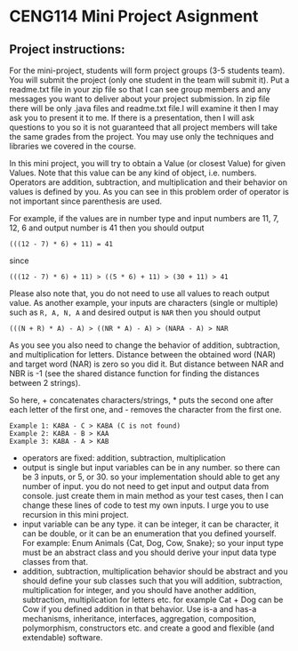# CENG114 Mini Project Asignment

## Project instructions:

For the mini-project, students will form project groups (3-5 students team). You will submit the project (only one
student in the team will submit it). Put a readme.txt file in your zip file so that I can see group members and any
messages you want to deliver about your project submission. In zip file there will be only .java files and readme.txt
file.I will examine it then I may ask you to present it to me. If there is a presentation, then I will ask questions to
you so it is not guaranteed that all project members will take the same grades from the project.
You may use only the techniques and libraries we covered in the course.

In this mini project, you will try to obtain a Value (or closest Value) for given Values. Note that this value can be
any kind of object, i.e. numbers. Operators are addition, subtraction, and multiplication and their behavior on
values is defined by you. As you can see in this problem order of operator is not important since parenthesis are
used.

For example, if the values are in number type and input numbers are 11, 7, 12, 6 and output number is 41 then you
should output
```
(((12 - 7) * 6) + 11) = 41
```
since
```
(((12 - 7) * 6) + 11) > ((5 * 6) + 11) > (30 + 11) > 41
```
Please also note that, you do not need to use all values to reach output value.
As another example, your inputs are characters (single or multiple) such as `R, A, N, A` and desired output is `NAR`
then you should output
```
(((N + R) * A) - A) > ((NR * A) - A) > (NARA - A) > NAR
```
As you see you also need to change the behavior of addition, subtraction, and multiplication for letters. Distance
between the obtained word (NAR) and target word (NAR) is zero so you did it. But distance between NAR and NBR
is -1 (see the shared distance function for finding the distances between 2 strings).

So here, + concatenates characters/strings, * puts the second one after each letter of the first one, and - removes
the character from the first one.
```
Example 1: KABA - C > KABA (C is not found)
Example 2: KABA - B > KAA
Example 3: KABA - A > KAB
```
- operators are fixed: addition, subtraction, multiplication
- output is single but input variables can be in any number. so there can be 3 inputs, or 5, or 30. so your
implementation should able to get any number of input. you do not need to get input and output data from console.
just create them in main method as your test cases, then I can change these lines of code to test my own inputs. I
urge you to use recursion in this mini project.
- input variable can be any type. it can be integer, it can be character, it can be double, or it can be an enumeration
that you defined yourself. For example: Enum Animals {Cat, Dog, Cow, Snake};
so your input type must be an abstract class and you should derive your input data type classes from that.
- addition, subtraction, multiplication behavior should be abstract and you should define your sub classes such that
you will addition, subtraction, multiplication for integer, and you should have another addition, subtraction,
multiplication for letters etc. for example Cat + Dog can be Cow if you defined addition in that behavior.
Use is-a and has-a mechanisms, inheritance, interfaces, aggregation, composition, polymorphism, constructors
etc. and create a good and flexible (and extendable) software.
